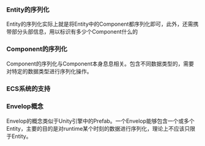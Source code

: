 ### **Entity的序列化**
Entity的序列化实际上就是将Entity中的Component都序列化即可，此外，还需携带部分头部信息，用以标识有多少个Component什么的

### **Component的序列化**
Component的序列化与Component本身息息相关。包含不同数据类型的，需要对特定的数据类型进行序列化操作。

### **ECS系统的支持**

### **Envelop概念**
Envelop的概念类似于Unity引擎中的Prefab。一个Envelop能够包含一个或多个Entity，主要的目的是对runtime某个时刻的数据进行序列化，理论上不应该只限于Entity。

